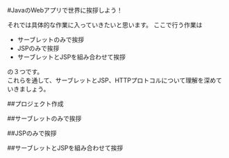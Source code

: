 #JavaのWebアプリで世界に挨拶しよう！

それでは具体的な作業に入っていきたいと思います。
ここで行う作業は

+ サーブレットのみで挨拶
+ JSPのみで挨拶
+ サーブレットとJSPを組み合わせて挨拶

の３つです。  
これらを通して、サーブレットとJSP、HTTPプロトコルについて理解を深めていきましょう。

##プロジェクト作成



##サーブレットのみで挨拶



##JSPのみで挨拶



##サーブレットとJSPを組み合わせて挨拶


